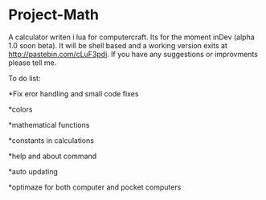 # Project-Math
A calculator writen i lua for computercraft. Its for the moment inDev (alpha 1.0 soon beta). It will be shell based and a working version exits at http://pastebin.com/cLuF3pdi. If you have any suggestions or improvments please tell me.

To do list:

*Fix eror handling and small code fixes 

*colors 

*mathematical functions

*constants in calculations

*help and about command

*auto updating

*optimaze for both computer and pocket computers
